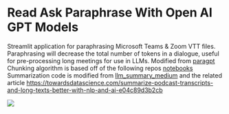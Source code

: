 # Read Ask Paraphrase With Open AI GPT Models

Streamlit application for paraphrasing Microsoft Teams & Zoom VTT files. Paraphrasing will decrease the total number of tokens
in a dialogue, useful for pre-processing long meetings for use in LLMs.
Modified from [paragpt](https://github.com/Chr1sC0de/paragpt)
Chunking algorithm is based off of the following repos [notebooks](https://github.com/poloniki/quint)
Summarization code is modified from [llm_summary_medium](https://github.com/thamsuppp/llm_summary_medium) and the related article https://towardsdatascience.com/summarize-podcast-transcripts-and-long-texts-better-with-nlp-and-ai-e04c89d3b2cb


![](images/20230407232414.png)

